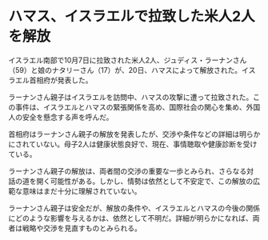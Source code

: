 # ハマス、イスラエルで拉致した米人2人を解放

イスラエル南部で10月7日に拉致された米人2人、ジュディス・ラーナンさん（59）と娘のナタリーさん（17）が、20日、ハマスによって解放された。イスラエル首相府が発表した。

ラーナンさん親子はイスラエルを訪問中、ハマスの攻撃に遭って拉致された。この事件は、イスラエルとハマスの緊張関係を高め、国際社会の関心を集め、外国人の安全を懸念する声を呼んだ。

首相府はラーナンさん親子の解放を発表したが、交渉や条件などの詳細は明らかにされていない。母子2人は健康状態良好で、現在、事情聴取や健康診断を受けている。

ラーナンさん親子の解放は、両者間の交渉の重要な一歩とみられ、さらなる対話の道を開く可能性がある。しかし、情勢は依然として不安定で、この解放の広範な意味はまだ十分に理解されていない。

ラーナンさん親子は安全だが、解放の条件や、イスラエルとハマスの今後の関係にどのような影響を与えるかは、依然として不明だ。詳細が明らかになれば、両者は戦略や交渉を見直すものとみられる。
